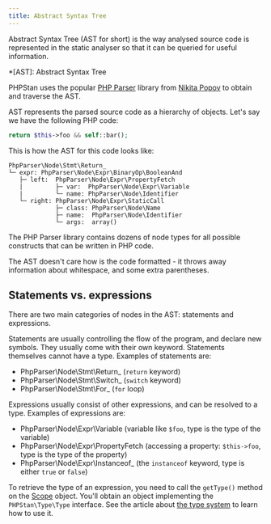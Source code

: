 ```yaml
---
title: Abstract Syntax Tree
---
```


Abstract Syntax Tree (AST for short) is the way analysed source code is represented in the static analyser so that it can be queried for useful information.

*[AST]: Abstract Syntax Tree

PHPStan uses the popular [PHP Parser](https://github.com/nikic/php-parser) library from [Nikita Popov](https://twitter.com/nikita_ppv) to obtain and traverse the AST.

AST represents the parsed source code as a hierarchy of objects. Let's say we have the following PHP code:

```php
return $this->foo && self::bar();
```

This is how the AST for this code looks like:

```
PhpParser\Node\Stmt\Return_
└─ expr: PhpParser\Node\Expr\BinaryOp\BooleanAnd
   ├─ left:  PhpParser\Node\Expr\PropertyFetch
   |         ├─ var:  PhpParser\Node\Expr\Variable
   |         └─ name: PhpParser\Node\Identifier
   └─ right: PhpParser\Node\Expr\StaticCall
             ├─ class: PhpParser\Node\Name
             ├─ name:  PhpParser\Node\Identifier
             └─ args:  array()
```

The PHP Parser library contains dozens of node types for all possible constructs that can be written in PHP code.

The AST doesn't care how is the code formatted - it throws away information about whitespace, and some extra parentheses.

Statements vs. expressions
-----------------

There are two main categories of nodes in the AST: statements and expressions.

Statements are usually controlling the flow of the program, and declare new symbols. They usually come with their own keyword. Statements themselves cannot have a type. Examples of statements are:

* PhpParser\Node\Stmt\Return_ (`return` keyword)
* PhpParser\Node\Stmt\Switch_ (`switch` keyword)
* PhpParser\Node\Stmt\For_ (`for` loop)

Expressions usually consist of other expressions, and can be resolved to a type. Examples of expressions are:

* PhpParser\Node\Expr\Variable (variable like `$foo`, type is the type of the variable)
* PhpParser\Node\Expr\PropertyFetch (accessing a property: `$this->foo`, type is the type of the property)
* PhpParser\Node\Expr\Instanceof_ (the `instanceof` keyword, type is either `true` or `false`)

To retrieve the type of an expression, you need to call the `getType()` method on the [Scope](scope.md) object. You'll obtain an object implementing the `PHPStan\Type\Type` interface. See the article about [the type system](type-system.md) to learn how to use it.
